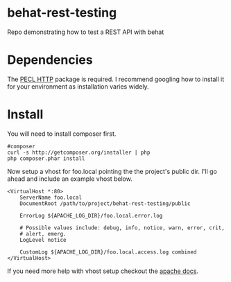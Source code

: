 behat-rest-testing
==================

Repo demonstrating how to test a REST API with behat

# Dependencies

The [PECL HTTP](http://pecl.php.net/package/pecl_http) package is required. I recommend
googling how to install it for your environment as installation varies widely.

# Install

You will need to install composer first.

	#composer
	curl -s http://getcomposer.org/installer | php
	php composer.phar install

Now setup a vhost for foo.local pointing the the project's public dir. I'll go ahead and
include an example vhost below.

	<VirtualHost *:80>
		ServerName foo.local
		DocumentRoot /path/to/project/behat-rest-testing/public

		ErrorLog ${APACHE_LOG_DIR}/foo.local.error.log

		# Possible values include: debug, info, notice, warn, error, crit,
		# alert, emerg.
		LogLevel notice

		CustomLog ${APACHE_LOG_DIR}/foo.local.access.log combined
	</VirtualHost>

If you need more help with vhost setup checkout the [apache docs](http://httpd.apache.org/docs/2.0/vhosts/examples.html).
